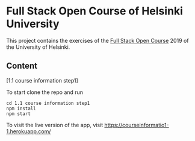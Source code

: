 
# Full Stack Open Course of Helsinki University

This project contains the exercises of the [Full Stack Open Course](https://fullstackopen.com/en/) 2019 of the University of Helsinki.

## Content
 [1.1 course information step1]

To start clone the repo and run
```
cd 1.1 course information step1
npm install
npm start
```
To visit the live version of the app, visit https://courseinformatio1-1.herokuapp.com/
